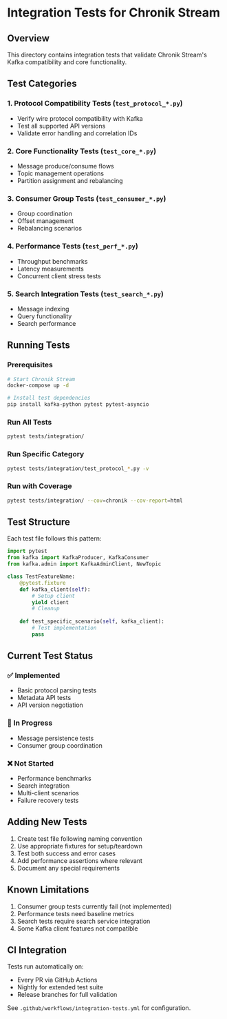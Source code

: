 # Integration Tests for Chronik Stream

## Overview

This directory contains integration tests that validate Chronik Stream's Kafka compatibility and core functionality.

## Test Categories

### 1. Protocol Compatibility Tests (`test_protocol_*.py`)
- Verify wire protocol compatibility with Kafka
- Test all supported API versions
- Validate error handling and correlation IDs

### 2. Core Functionality Tests (`test_core_*.py`)
- Message produce/consume flows
- Topic management operations
- Partition assignment and rebalancing

### 3. Consumer Group Tests (`test_consumer_*.py`)
- Group coordination
- Offset management
- Rebalancing scenarios

### 4. Performance Tests (`test_perf_*.py`)
- Throughput benchmarks
- Latency measurements
- Concurrent client stress tests

### 5. Search Integration Tests (`test_search_*.py`)
- Message indexing
- Query functionality
- Search performance

## Running Tests

### Prerequisites
```bash
# Start Chronik Stream
docker-compose up -d

# Install test dependencies
pip install kafka-python pytest pytest-asyncio
```

### Run All Tests
```bash
pytest tests/integration/
```

### Run Specific Category
```bash
pytest tests/integration/test_protocol_*.py -v
```

### Run with Coverage
```bash
pytest tests/integration/ --cov=chronik --cov-report=html
```

## Test Structure

Each test file follows this pattern:

```python
import pytest
from kafka import KafkaProducer, KafkaConsumer
from kafka.admin import KafkaAdminClient, NewTopic

class TestFeatureName:
    @pytest.fixture
    def kafka_client(self):
        # Setup client
        yield client
        # Cleanup
    
    def test_specific_scenario(self, kafka_client):
        # Test implementation
        pass
```

## Current Test Status

### ✅ Implemented
- Basic protocol parsing tests
- Metadata API tests
- API version negotiation

### 🚧 In Progress
- Message persistence tests
- Consumer group coordination

### ❌ Not Started
- Performance benchmarks
- Search integration
- Multi-client scenarios
- Failure recovery tests

## Adding New Tests

1. Create test file following naming convention
2. Use appropriate fixtures for setup/teardown
3. Test both success and error cases
4. Add performance assertions where relevant
5. Document any special requirements

## Known Limitations

1. Consumer group tests currently fail (not implemented)
2. Performance tests need baseline metrics
3. Search tests require search service integration
4. Some Kafka client features not compatible

## CI Integration

Tests run automatically on:
- Every PR via GitHub Actions
- Nightly for extended test suite
- Release branches for full validation

See `.github/workflows/integration-tests.yml` for configuration.
